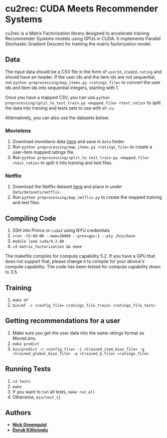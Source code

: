 # cu2rec: CUDA Meets Recommender Systems

cu2rec is a Matrix Factorization library designed to accelerate training Recommender Systems models using GPUs in CUDA. It implements Parallel Stochastic Gradient Descent for training the matrix factorization model.

## Data
The input data should be a CSV file in the form of `userId,itemId,rating` and should have an header. If the user ids and the item ids are not sequential, run `python preprocessing/map_items.py <ratings_file>` to convert the user ids and item ids into sequential integers, starting with 1.

Once you have a mapped CSV, you can use `python preprocessing/split_to_test_train.py <mapped_file> <test_ratio>` to split the data into training and tests sets to use with `mf.cu`.

Alternatively, you can also use the datasets below:

### Movielens
1. Download movielens data [here](https://grouplens.org/datasets/movielens/) and save in `data` folder.
2. Run `python preprocessing/map_items.py <ratings_file>` to create a user-item mapped ratings file.
3. Run `python preprocessing/split_to_test_train.py <mapped_file> <test_ratio>` to split it into training and test files.

### Netflix
1. Download the Netflix dataset [here](https://drive.google.com/drive/folders/1ZxG4hVWqNGnlvPwx0T7lDwDq816GLXv-?usp=sharing) and place in under `data/datasets/netflix`.
2. Run `python preprocessing/map_netflix.py` to create the mapped training and test files.

## Compiling Code
1. SSH into Prince or `cuda2` using NYU credentials
2. `srun -t5:00:00 --mem=30000 --gres=gpu:1 --pty /bin/bash`
3. `module load cuda/9.2.88`
4. `cd matrix_factorization && make`

The makefile compiles for compute capability 5.2. If you have a GPU that does not support that, please change it to compile for your device's compute capability. The code has been tested for compute capability down to 3.5.

## Training
1. `make mf`
2. `bin/mf -c <config_file> <ratings_file_train> <ratings_file_test>`

## Getting recommendations for a user
1. Make sure you get the user data into the same ratings format as MovieLens.
2. `make predict`
3. `bin/predict -c <config_file> -i <trained_item_bias_file> -g <trained_global_bias_file> -q <trained_Q_file> <ratings_file>`

## Running Tests
1. `cd tests`
2. `make`
3. If you want to run all tests, `make run_all`
4. Otherwise, `bin/test_{}`

## Authors
- **[Nick Greenquist](https://nickgreenquist.github.io/)**
- **[Doruk Kilitcioglu](https://dorukkilitcioglu.github.io/)**
